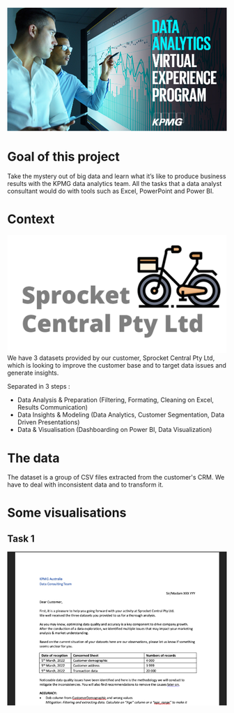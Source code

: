 ![TITLE](https://github.com/ValentinTh/ValentinTh/blob/main/data-projects/KPMG-Data-Analytics-Experience/Data%20Analytics%20Virtual%20Experience%20Program.jpeg)

# Goal of this project

Take the mystery out of big data and learn what it’s like to produce business results with the KPMG data analytics team.
All the tasks that a data analyst consultant would do with tools such as Excel, PowerPoint and Power BI.

# Context

![Logo](https://github.com/ValentinTh/ValentinTh/blob/main/data-projects/KPMG-Data-Analytics-Experience/SprocketCentral-logo.png)
We have 3 datasets provided by our customer, Sprocket Central Pty Ltd, which is looking to improve the customer base and to target data issues and generate insights.

Separated in 3 steps :
- Data Analysis & Preparation (Filtering, Formating, Cleaning on Excel, Results Communication)
- Data Insights & Modeling (Data Analytics, Customer Segmentation, Data Driven Presentations)
- Data & Visualisation (Dashboarding on Power BI, Data Visualization)

# The data

The dataset is a group of CSV files extracted from the customer's CRM. We have to deal with inconsistent data and to transform it.

# Some visualisations

## Task 1
![KPMG1](https://github.com/ValentinTh/ValentinTh/blob/main/data-projects/KPMG-Data-Analytics-Experience/KPMG1.png)
